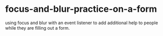 # focus-and-blur-practice-on-a-form
using focus and blur with an event listener to add additional help to people while they are filling out a form.
